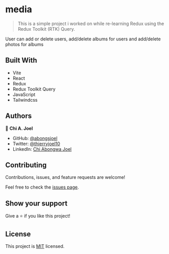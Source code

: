 # media

> This is a simple project i worked on while re-learning Redux using the Redux Toolkit (RTK) Query.

User can add or delete users, add/delete albums for users and add/delete photos for albums

## Built With

- Vite
- React
- Redux
- Redux Toolkit Query
- JavaScript
- Tailwindcss

## Authors

👤 **Chi A. Joel**

- GitHub: [@abongsjoel](https://github.com/abongsjoel)
- Twitter: [@thierryjoel10](https://twitter.com/ThierryJoel10)
- LinkedIn: [Chi Abongwa Joel](https://www.linkedin.com/in/joel-chi-b4285a97/)

## Contributing

Contributions, issues, and feature requests are welcome!

Feel free to check the [issues page](https://github.com/abongsjoel/media/issues).

## Show your support

Give a ⭐️ if you like this project!

## License

  <p>This project is <a href="../main/LICENSE">MIT</a> licensed.</p>
